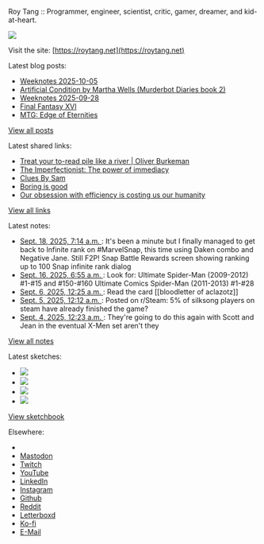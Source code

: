 Roy Tang :: Programmer, engineer, scientist, critic, gamer, dreamer, and kid-at-heart.

![](https://roytang.net/static/img/profile.jpg)

Visit the site: [https://roytang.net](https://roytang.net)

Latest blog posts:

- [Weeknotes 2025-10-05](https://roytang.net/2025/10/weeknotes-10-05/)
- [Artificial Condition by Martha Wells (Murderbot Diaries book 2)](https://roytang.net/2025/10/artificial-condition/)
- [Weeknotes 2025-09-28](https://roytang.net/2025/09/weeknotes-09-28/)
- [Final Fantasy XVI](https://roytang.net/2025/09/final-fantasy-xvi/)
- [MTG: Edge of Eternities](https://roytang.net/2025/09/mtg-edge/)

[View all posts](https://roytang.net/blog)

Latest shared links:

- [Treat your to-read pile like a river | Oliver Burkeman](https://roytang.net/2025/09/869cc4b20082075cf86924a564f52cc9/)
- [The Imperfectionist: The power of immediacy](https://roytang.net/2025/09/7fbe97337ae4674d5c1e336c685a8cef/)
- [Clues By Sam](https://roytang.net/2025/09/a414087ec542c94481796a15efbe84b8/)
- [Boring is good](https://roytang.net/2025/09/5e80df779be836701dc68d3e8ac06a38/)
- [Our obsession with efficiency is costing us our humanity](https://roytang.net/2025/09/97ce5f48194b4fd80568f1be9f4b5f53/)

[View all links](https://roytang.net/links)

Latest notes:

- [Sept. 18, 2025, 7:14 a.m. ](https://roytang.net/2025/09/115222174502202279/): It&#x27;s been a minute but I finally managed to get back to Infinite rank on #MarvelSnap, this time using Daken combo and Negative Jane. Still F2P! Snap Battle Rewards screen showing ranking up to 100 Snap infinite rank dialog
- [Sept. 16, 2025, 6:55 a.m. ](https://roytang.net/2025/09/nefh1dm/): Look for: Ultimate Spider-Man (2009-2012) #1-#15 and #150-#160 Ultimate Comics Spider-Man (2011-2013) #1-#28
- [Sept. 6, 2025, 12:25 a.m. ](https://roytang.net/2025/09/nckxipg/): Read the card [[bloodletter of aclazotz]]
- [Sept. 5, 2025, 12:12 a.m. ](https://roytang.net/2025/09/1n8ehtp/): Posted on r/Steam: 5% of silksong players on steam have already finished the game?
- [Sept. 4, 2025, 12:23 a.m. ](https://roytang.net/2025/09/nc7tl1b/): They&#x27;re going to do this again with Scott and Jean in the eventual X-Men set aren&#x27;t they

[View all notes](https://roytang.net/notes)

Latest sketches:


- ![](https://roytang.net/media/cache/32/e6/32e6bccc49e8369f7e33d4b393e24821.jpg)
- ![](https://roytang.net/media/cache/6d/bb/6dbb65d9198fe1692eed00385ef079c4.jpg)
- ![](https://roytang.net/media/cache/55/78/5578c142afd534e31f9723865e041b14.jpg)
- ![](https://roytang.net/media/cache/ab/48/ab48f5f9b0480e3f07e72a0a6795f014.jpg)

[View sketchbook](https://roytang.net/albums/sketchbook)


Elsewhere:

- []()
- [Mastodon](https://indieweb.social/@roytang)
- [Twitch](https://twitch.tv/twitchyroy)
- [YouTube](https://youtube.com/@roytang)
- [LinkedIn](https://www.linkedin.com/in/roytang)
- [Instagram](https://instagram.com/roytang0400)
- [Github](https://github.com/roytang)
- [Reddit](https://reddit.com/u/hungryroy)
- [Letterboxd](https://letterboxd.com/hungryroy/)
- [Ko-fi](https://ko-fi.com/roytang)
- [E-Mail](mailto:hello@roytang.net)